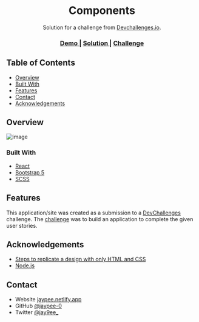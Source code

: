 <h1 align="center">Components</h1>

<div align="center">
   Solution for a challenge from  <a href="http://devchallenges.io" target="_blank">Devchallenges.io</a>.
</div>

<div align="center">
  <h3>
    <a href="https://buttons-inputs-jaypee.netlify.app/">
      Demo
    </a>
    <span> | </span>
    <a href="https://github.com/jaypee-0/Botton-Input-Components">
      Solution
    </a>
    <span> | </span>
    <a href="https://devchallenges.io/solutions/lBL0K3z5NzTbZ3s494GM">
      Challenge
    </a>
  </h3>
</div>


## Table of Contents

- [Overview](#overview)
- [Built With](#built-with)
- [Features](#features)
- [Contact](#contact)
- [Acknowledgements](#acknowledgements)


## Overview

![image](https://user-images.githubusercontent.com/32205725/167315958-2d120f0a-14e1-42b5-adbf-ade6224464ce.png)


### Built With

- [React](https://reactjs.org/)
- [Bootstrap 5](https://getbootstrap.com/docs/5.0/getting-started/introduction/)
- [SCSS](https://sass-lang.com/documentation)

## Features

This application/site was created as a submission to a [DevChallenges](https://devchallenges.io/challenges) challenge. The [challenge](https://devchallenges.io/solutions/uav8gXCE64yfbLYrNUkR) was to build an application to complete the given user stories.


## Acknowledgements

- [Steps to replicate a design with only HTML and CSS](https://devchallenges-blogs.web.app/how-to-replicate-design/)
- [Node.js](https://nodejs.org/)

## Contact

- Website [jaypee.netlify.app](https://jaypee.netlify.app/)
- GitHub [@jaypee-0](https://github.com/jaypee-0)
- Twitter [@jay9ee_](https://twitter.com/jay9ee_)
